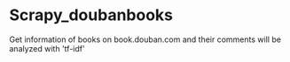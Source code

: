 # Scrapy_doubanbooks
Get information of books on book.douban.com and their comments will be analyzed with 'tf-idf'
